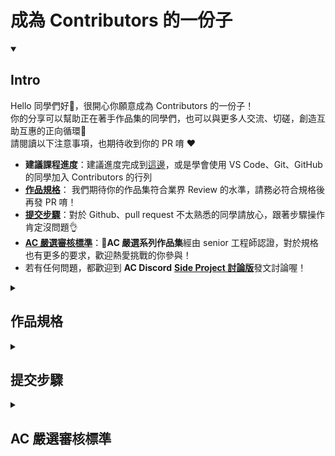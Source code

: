 # 成為 Contributors 的一份子

<details id=0 open>
<summary><h2>Intro</h2></summary>
  
  Hello 同學們好👋，很開心你願意成為 Contributors 的一份子！</br>
  你的分享可以幫助正在著手作品集的同學們，也可以與更多人交流、切磋，創造互助互惠的正向循環🔄</br>
  請閱讀以下注意事項，也期待收到你的 PR 唷 ♥️</br>
  - **建議課程進度**：建議進度完成到[這邊](https://lighthouse.alphacamp.co/courses/99/units/20698)，或是學會使用 VS Code、Git、GitHub 的同學加入 Contributors 的行列
  - [**作品規格**](https://github.com/annwangtwn/SideProjects/blob/main/Contributing.md#%E4%BD%9C%E5%93%81%E8%A6%8F%E6%A0%BC)： 我們期待你的作品集符合業界 Review 的水準，請務必符合規格後再發 PR 唷！
  - [**提交步驟**](https://github.com/annwangtwn/SideProjects/blob/main/Contributing.md#%E6%8F%90%E4%BA%A4%E6%AD%A5%E9%A9%9F)：對於 Github、pull request 不太熟悉的同學請放心，跟著步驟操作肯定沒問題👌
  - [**AC 嚴選審核標準**](https://github.com/annwangtwn/SideProjects/blob/main/Contributing.md#ac-%E5%9A%B4%E9%81%B8%E5%AF%A9%E6%A0%B8%E6%A8%99%E6%BA%96)：**💎AC 嚴選系列作品集**經由 senior 工程師認證，對於規格也有更多的要求，歡迎熱愛挑戰的你參與！</br>
  - 若有任何問題，都歡迎到 **AC Discord** [**Side Project 討論版**](https://discord.com/channels/925294714217967647/945251914868727858)發文討論喔！</br>
  
</details>

<details id=1>
  <summary><h2>作品規格</h2></summary>
  
  我們期待你的作品集符合業界 Review 的水準，因此訂定了專案的規格，請確認符合規格後再發 PR 唷！</br>
  
  - 作品集須上傳到自己的 GitHub Page
  - Repo 須建立 README 檔案，內容包含
    - 專案簡介
    - 畫面截圖 (前端務必檢附，後端若無畫面可不附)
    - Demo 網址 (若有)
    - 安裝執行步驟
    - 聯繫方式

  🔗資源參考：[GitHub About READMEs](https://docs.github.com/en/repositories/managing-your-repositorys-settings-and-features/customizing-your-repository/about-readmes)、[README-Template](https://gist.github.com/PurpleBooth/109311bb0361f32d87a2)、AC 學姐小儒的 [GitHub Page](https://github.com/HsiaooooooJu/parkit)
  
  </details>
  
<details id=2>
  <summary><h2>提交步驟</h2></summary>
  
  - 到 [AC SideProjects](https://github.com/annwangtwn/SideProjects)，Fork AC 專案至自己的 GitHub Repo
  - 溫馨提醒🎗️以下操作是在 **自己的 GitHub**
  - 選擇編輯所屬主題的 README，例如：電商相關 → 編輯 README-EC。
  - **作品觀摩** 中，使用 markdown 加入自己的專案連結
    - 前後端分離
      - 作品集名稱：簡介 | Github：前端 link、後端 link | Doc link (optional)
        前端作者：Frontend's Linkedin，後端作者：Backend's Linkedin
    - 全端
      - 作品集名稱：簡介 | Github link | Doc link (optional)
        作者：Your linkedin
  - 溫馨提醒🎗️以下操作是在 [**AC 的 GitHub**](https://github.com/annwangtwn/SideProjects)
  - 按下 **Pull requests**
  - 按下 **New pull request** 按鈕
  - 按下 **compare across forks**，左側選 **AC SideProjects** 的 main，右側選 **自己 Repo** 的 branch
    這時候底下會出現你新增的內容
  - 按下 **Create pull request** 按鈕
  - 主旨、內容如下
    - Title 要寫 OOXX
    - Comment 要證明你是 AC 的學生
  - 按下 **Create pull request** 後，我們就會收到你的 PR 啦！  
  
</details>
  
<details id=3>
  <summary><h2>AC 嚴選審核標準</h2></summary>
  這邊請 Sunny 協助🙂
</details>
